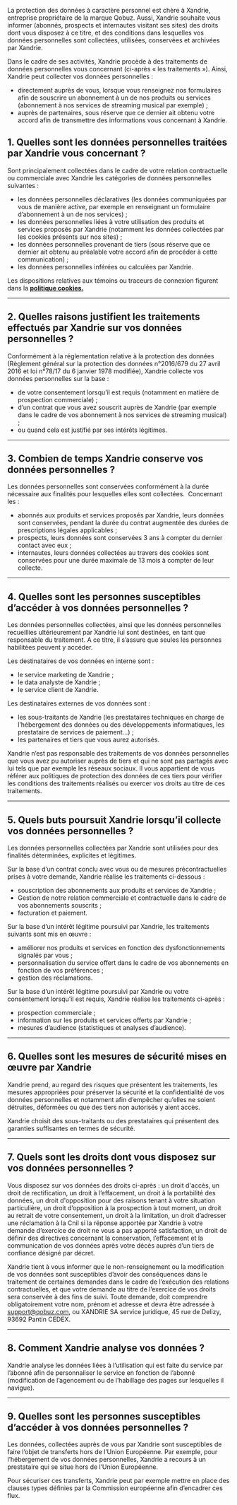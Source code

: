 La protection des données à caractère personnel est chère à Xandrie, entreprise propriétaire de la marque Qobuz. Aussi, Xandrie souhaite vous informer (abonnés, prospects et internautes visitant ses sites) des droits dont vous disposez à ce titre, et des conditions dans lesquelles vos données personnelles sont collectées, utilisées, conservées et archivées par Xandrie.

Dans le cadre de ses activités, Xandrie procède à des traitements de données personnelles vous concernant (ci-après « les traitements »). Ainsi, Xandrie peut collecter vos données personnelles :

* directement auprès de vous, lorsque vous renseignez nos formulaires afin de souscrire un abonnement à un de nos produits ou services (abonnement à nos services de streaming musical par exemple) ;
* auprès de partenaires, sous réserve que ce dernier ait obtenu votre accord afin de transmettre des informations vous concernant à Xandrie.

1\. Quelles sont les données personnelles traitées par Xandrie vous concernant ?
--------------------------------------------------------------------------------

Sont principalement collectées dans le cadre de votre relation contractuelle ou commerciale avec Xandrie les catégories de données personnelles suivantes :

* les données personnelles déclaratives (les données communiquées par vous de manière active, par exemple en renseignant un formulaire d’abonnement à un de nos services) ;
* les données personnelles liées à votre utilisation des produits et services proposés par Xandrie (notamment les données collectées par les cookies présents sur nos sites) ;
* les données personnelles provenant de tiers (sous réserve que ce dernier ait obtenu au préalable votre accord afin de procéder à cette communication) ;
* les données personnelles inférées ou calculées par Xandrie.

Les dispositions relatives aux témoins ou traceurs de connexion figurent dans la [**politique cookies.**](https://www.qobuz.com/fr-fr/page/charte_cookies)

* * *

2\. Quelles raisons justifient les traitements effectués par Xandrie sur vos données personnelles ?
---------------------------------------------------------------------------------------------------

Conformément à la réglementation relative à la protection des données (Règlement général sur la protection des données n°2016/679 du 27 avril 2016 et loi n°78/17 du 6 janvier 1978 modifiée), Xandrie collecte vos données personnelles sur la base :

* de votre consentement lorsqu’il est requis (notamment en matière de prospection commerciale) ;
* d’un contrat que vous avez souscrit auprès de Xandrie (par exemple dans le cadre de vos abonnement à nos services de streaming musical) ;
* ou quand cela est justifié par ses intérêts légitimes.

* * *

3\. Combien de temps Xandrie conserve vos données personnelles ?
----------------------------------------------------------------

Les données personnelles sont conservées conformément à la durée nécessaire aux finalités pour lesquelles elles sont collectées.  Concernant les : 

* abonnés aux produits et services proposés par Xandrie, leurs données sont conservées, pendant la durée du contrat augmentée des durées de prescriptions légales applicables ;
* prospects, leurs données sont conservées 3 ans à compter du dernier contact avec eux ;
* internautes, leurs données collectées au travers des cookies sont conservées pour une durée maximale de 13 mois à compter de leur collecte.

* * *

4\. Quelles sont les personnes susceptibles d’accéder à vos données personnelles ?
----------------------------------------------------------------------------------

Les données personnelles collectées, ainsi que les données personnelles recueillies ultérieurement par Xandrie lui sont destinées, en tant que responsable du traitement. A ce titre, il s’assure que seules les personnes habilitées peuvent y accéder.

Les destinataires de vos données en interne sont :

* le service marketing de Xandrie ;
* le data analyste de Xandrie ;
* le service client de Xandrie.

Les destinataires externes de vos données sont :

* les sous-traitants de Xandrie (les prestataires techniques en charge de l’hébergement des données ou des développements informatiques, les prestataire de services de paiement…) ;
* les partenaires et tiers que vous aurez autorisés.

Xandrie n’est pas responsable des traitements de vos données personnelles que vous avez pu autoriser auprès de tiers et qui ne sont pas partagés avec lui tels que par exemple les réseaux sociaux. Il vous appartient de vous référer aux politiques de protection des données de ces tiers pour vérifier les conditions des traitements réalisés ou exercer vos droits au titre de ces traitements.

* * *

5\. Quels buts poursuit Xandrie lorsqu’il collecte vos données personnelles ?
-----------------------------------------------------------------------------

Les données personnelles collectées par Xandrie sont utilisées pour des finalités déterminées, explicites et légitimes.

Sur la base d’un contrat conclu avec vous ou de mesures précontractuelles prises à votre demande, Xandrie réalise les traitements ci-dessous :

* souscription des abonnements aux produits et services de Xandrie ;
* Gestion de notre relation commerciale et contractuelle dans le cadre de vos abonnements souscrits ;
* facturation et paiement.

Sur la base d’un intérêt légitime poursuivi par Xandrie, les traitements suivants sont mis en œuvre :

* améliorer nos produits et services en fonction des dysfonctionnements signalés par vous ;
* personnalisation du service offert dans le cadre de vos abonnements en fonction de vos préférences ;
* gestion des réclamations.

Sur la base d’un intérêt légitime poursuivi par Xandrie ou votre consentement lorsqu’il est requis, Xandrie réalise les traitements ci-après :

* prospection commerciale ;
* information sur les produits et services offerts par Xandrie ;
* mesures d’audience (statistiques et analyses d’audience).

* * *

6\. Quelles sont les mesures de sécurité mises en œuvre par Xandrie
-------------------------------------------------------------------

Xandrie prend, au regard des risques que présentent les traitements, les mesures appropriées pour préserver la sécurité et la confidentialité de vos données personnelles et notamment afin d’empêcher qu’elles ne soient détruites, déformées ou que des tiers non autorisés y aient accès.

Xandrie choisit des sous-traitants ou des prestataires qui présentent des garanties suffisantes en termes de sécurité.

* * *

7\. Quels sont les droits dont vous disposez sur vos données personnelles ?
---------------------------------------------------------------------------

Vous disposez sur vos données des droits ci-après : un droit d'accès, un droit de rectification, un droit à l’effacement, un droit à la portabilité des données, un droit d'opposition pour des raisons tenant à votre situation particulière, un droit d’opposition à la prospection à tout moment, un droit au retrait de votre consentement, un droit à la limitation, un droit d’adresser une réclamation à la Cnil si la réponse apportée par Xandrie à votre demande d’exercice de droit ne vous a pas apporté satisfaction, un droit de définir des directives concernant la conservation, l’effacement et la communication de vos données après votre décès auprès d’un tiers de confiance désigné par décret.

Xandrie tient à vous informer que le non-renseignement ou la modification de vos données sont susceptibles d’avoir des conséquences dans le traitement de certaines demandes dans le cadre de l’exécution des relations contractuelles, et que votre demande au titre de l’exercice de vos droits sera conservée à des fins de suivi. Toute demande, doit comprendre obligatoirement votre nom, prénom et adresse et devra être adressée à support@qobuz.com, ou XANDRIE SA service juridique, 45 rue de Delizy, 93692 Pantin CEDEX.

* * *

8\. Comment Xandrie analyse vos données ?
-----------------------------------------

Xandrie analyse les données liées à l’utilisation qui est faite du service par l’abonné afin de personnaliser le service en fonction de l’abonné (modification de l’agencement ou de l’habillage des pages sur lesquelles il navigue).

* * *

9\. Quelles sont les personnes susceptibles d’accéder à vos données personnelles ?
----------------------------------------------------------------------------------

Les données, collectées auprès de vous par Xandrie sont susceptibles de faire l’objet de transferts hors de l’Union Européenne. Par exemple, pour l’hébergement de vos données personnelles, Xandrie a recours à un prestataire qui se situe hors de l’Union Européenne.

Pour sécuriser ces transferts, Xandrie peut par exemple mettre en place des clauses types définies par la Commission européenne afin d’encadrer ces flux.